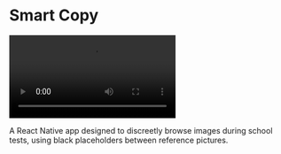 # Smart Copy

<video controls>
  <source src="./public/copy-smart.webm" type="video/webm">
  Your browser does not support the video tag.
</video>

A React Native app designed to discreetly browse images during school tests, using black placeholders between reference pictures.
